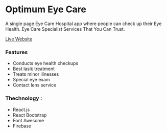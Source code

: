 # Optimum Eye Care

A single page Eye Care Hospital app where people can check up their Eye Health. Eye Care Specialist Services That You Can Trust.

[Live Website](https://optimum-eye-care.firebaseapp.com/)

### Features

- Conducts eye health checkups
- Best lasik treatment
- Treats minor illnesses
- Special eye exam
- Contact lens service

### Thechnology :

- React.js
- React Bootstrap
- Font Awesome
- Firebase

